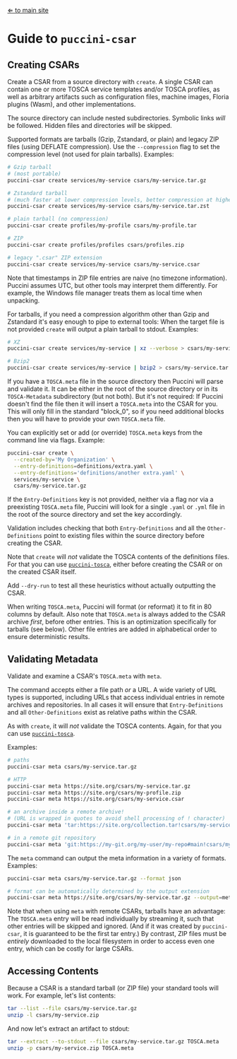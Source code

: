 [⇐ to main site](https://puccini.cloud)

Guide to `puccini-csar`
=======================

Creating CSARs
--------------

Create a CSAR from a source directory with `create`. A single CSAR can contain one or more TOSCA service templates and/or TOSCA profiles, as well as arbitrary artifacts such as configuration files, machine images, Floria plugins (Wasm), and other implementations.

The source directory can include nested subdirectories. Symbolic links *will* be followed. Hidden files and directories *will* be skipped.

Supported formats are tarballs (Gzip, Zstandard, or plain) and legacy ZIP files (using DEFLATE compression). Use the `--compression` flag to set the compression level (not used for plain tarballs). Examples:

```sh
# Gzip tarball
# (most portable)
puccini-csar create services/my-service csars/my-service.tar.gz

# Zstandard tarball
# (much faster at lower compression levels, better compression at higher levels)
puccini-csar create services/my-service csars/my-service.tar.zst

# plain tarball (no compression)
puccini-csar create profiles/my-profile csars/my-profile.tar

# ZIP
puccini-csar create profiles/profiles csars/profiles.zip

# legacy ".csar" ZIP extension
puccini-csar create services/my-service csars/my-service.csar
```

Note that timestamps in ZIP file entries are naive (no timezone information). Puccini assumes UTC, but other tools may interpret them differently. For example, the Windows file manager treats them as local time when unpacking.

For tarballs, if you need a compression algorithm other than Gzip and Zstandard it's easy enough to pipe to external tools: When the target file is not provided `create` will output a plain tarball to stdout. Examples:

```sh
# XZ
puccini-csar create services/my-service | xz --verbose > csars/my-service.tar.xz

# Bzip2
puccini-csar create services/my-service | bzip2 > csars/my-service.tar.bz2
```

If you have a `TOSCA.meta` file in the source directory then Puccini will parse and validate it. It can be either in the root of the source directory or in its `TOSCA-Metadata` subdirectory (but not both). But it's not required: If Puccini doesn't find the file then it will insert a `TOSCA.meta` into the CSAR for you. This will only fill in the standard "block_0", so if you need additional blocks then you will have to provide your own `TOSCA.meta` file.

You can explicitly set or add (or override) `TOSCA.meta` keys from the command line via flags. Example:

```sh
puccini-csar create \
  --created-by='My Organization' \
  --entry-definitions=definitions/extra.yaml \
  --entry-definitions='definitions/another extra.yaml' \
  services/my-service \
  csars/my-service.tar.gz
```

If the `Entry-Definitions` key is not provided, neither via a flag nor via a preexisting `TOSCA.meta` file, Puccini will look for a single `.yaml` or `.yml` file in the root of the source directory and set the key accordingly.

Validation includes checking that both `Entry-Definitions` and all the `Other-Definitions` point to existing files within the source directory before creating the CSAR.

Note that `create` will *not* validate the TOSCA contents of the definitions files. For that you can use [`puccini-tosca`](puccini-tosca), either before creating the CSAR or on the created CSAR itself.

Add `--dry-run` to test all these heuristics without actually outputting the CSAR.

When writing `TOSCA.meta`, Puccini will format (or reformat) it to fit in 80 columns by default. Also note that `TOSCA.meta` is always added to the CSAR archive *first*, before other entries. This is an optimization specifically for tarballs (see below). Other file entries are added in alphabetical order to ensure deterministic results.

Validating Metadata
-------------------

Validate and examine a CSAR's `TOSCA.meta` with `meta`.

The command accepts either a file path *or* a URL. A wide variety of URL types is supported, including URLs that access individual entries in remote archives and repositories. In all cases it will ensure that `Entry-Definitions` and all `Other-Definitions` exist as relative paths within the CSAR.

As with `create`, it will *not* validate the TOSCA contents. Again, for that you can use [`puccini-tosca`](puccini-tosca).

Examples:

```sh
# paths
puccini-csar meta csars/my-service.tar.gz

# HTTP
puccini-csar meta https://site.org/csars/my-service.tar.gz
puccini-csar meta https://site.org/csars/my-profile.zip
puccini-csar meta https://site.org/csars/my-service.csar

# an archive inside a remote archive!
# (URL is wrapped in quotes to avoid shell processing of ! character)
puccini-csar meta 'tar:https://site.org/collection.tar!csars/my-service.tar.gz'

# in a remote git repository
puccini-csar meta 'git:https://my-git.org/my-user/my-repo#main!csars/my-service.tar.gz'
```

The `meta` command can output the meta information in a variety of formats. Examples:

```sh
puccini-csar meta csars/my-service.tar.gz --format json

# format can be automatically determined by the output extension
puccini-csar meta https://site.org/csars/my-service.tar.gz --output=meta.yaml
```

Note that when using `meta` with remote CSARs, tarballs have an advantage: The `TOSCA.meta` entry will be read individually by streaming it, such that other entries will be skipped and ignored. (And if it was created by `puccini-csar`, it is guaranteed to be the first tar entry.) By contrast, ZIP files must be *entirely* downloaded to the local filesystem in order to access even one entry, which can be costly for large CSARs.

Accessing Contents
------------------

Because a CSAR is a standard tarball (or ZIP file) your standard tools will work. For example, let's list contents:

```sh
tar --list --file csars/my-service.tar.gz
unzip -l csars/my-service.zip
```

And now let's extract an artifact to stdout:

```sh
tar --extract --to-stdout --file csars/my-service.tar.gz TOSCA.meta
unzip -p csars/my-service.zip TOSCA.meta
```
